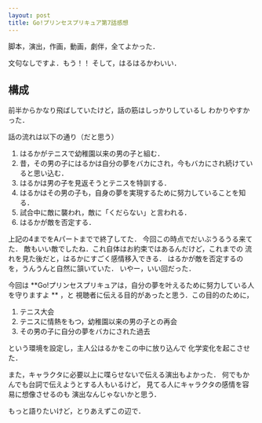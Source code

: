 ```yaml
---
layout: post
title: Go!プリンセスプリキュア第7話感想
---
```


脚本，演出，作画，動画，劇伴，全てよかった．

文句なしですよ．もう！！ そして，はるはるかわいい．

## 構成

前半からかなり飛ばしていたけど，話の筋はしっかりしているし
わかりやすかった．

話の流れは以下の通り（だと思う）

1. はるかがテニスで幼稚園以来の男の子と組む．
2. 昔，その男の子にはるかは自分の夢をバカにされ，今もバカにされ続けていると思い込む．
3. はるかは男の子を見返そうとテニスを特訓する．
4. はるかはその男の子も，自身の夢を実現するために努力していることを知る．
5. 試合中に敵に襲われ，敵に「くだらない」と言われる．
6. はるかが敵を否定する．

上記の4までをAパートまでで終了してた．
今回この時点でだいぶうるうる来てた．
敵もいい敵でしたね．これ自体はお約束ではあるんだけど，これまでの
流れを見た後だと，はるかにすごく感情移入できる．
はるかが敵を否定するのを，うんうんと自然に頷いていた．
いやー，いい回だった．

今回は **Go!プリンセスプリキュアは，自分の夢を叶えるために努力している人を守りますよ ** ，と
視聴者に伝える目的があったと思う．この目的のために，

1. テニス大会 
2. テニスに情熱をもつ，幼稚園以来の男の子との再会 
3. その男の子に自分の夢をバカにされた過去 

という環境を設定し，主人公はるかをこの中に放り込んで
化学変化を起こさせた．


また，キャラクタに必要以上に喋らせないで伝える演出もよかった．
何でもかんでも台詞で伝えようとする人もいるけど，
見てる人にキャラクタの感情を容易に想像させるのも
演出なんじゃないかと思う．


もっと語りたいけど，とりあえずこの辺で．